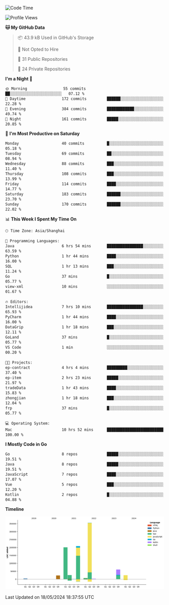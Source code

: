 <!--START_SECTION:waka-->
![Code Time](http://img.shields.io/badge/Code%20Time-2%2C378%20hrs%2036%20mins-blue)

![Profile Views](http://img.shields.io/badge/Profile%20Views-0-blue)

**🐱 My GitHub Data** 

> 📦 43.9 kB Used in GitHub's Storage 
 > 
> 🚫 Not Opted to Hire
 > 
> 📜 31 Public Repositories 
 > 
> 🔑 24 Private Repositories 
 > 
**I'm a Night 🦉** 

```text
🌞 Morning                55 commits          ██░░░░░░░░░░░░░░░░░░░░░░░   07.12 % 
🌆 Daytime                172 commits         ██████░░░░░░░░░░░░░░░░░░░   22.28 % 
🌃 Evening                384 commits         ████████████░░░░░░░░░░░░░   49.74 % 
🌙 Night                  161 commits         █████░░░░░░░░░░░░░░░░░░░░   20.85 % 
```
📅 **I'm Most Productive on Saturday** 

```text
Monday                   40 commits          █░░░░░░░░░░░░░░░░░░░░░░░░   05.18 % 
Tuesday                  69 commits          ██░░░░░░░░░░░░░░░░░░░░░░░   08.94 % 
Wednesday                88 commits          ███░░░░░░░░░░░░░░░░░░░░░░   11.40 % 
Thursday                 108 commits         ███░░░░░░░░░░░░░░░░░░░░░░   13.99 % 
Friday                   114 commits         ████░░░░░░░░░░░░░░░░░░░░░   14.77 % 
Saturday                 183 commits         ██████░░░░░░░░░░░░░░░░░░░   23.70 % 
Sunday                   170 commits         ██████░░░░░░░░░░░░░░░░░░░   22.02 % 
```


📊 **This Week I Spent My Time On** 

```text
🕑︎ Time Zone: Asia/Shanghai

💬 Programming Languages: 
Java                     6 hrs 54 mins       ████████████████░░░░░░░░░   63.59 % 
Python                   1 hr 44 mins        ████░░░░░░░░░░░░░░░░░░░░░   16.00 % 
SQL                      1 hr 13 mins        ███░░░░░░░░░░░░░░░░░░░░░░   11.24 % 
Go                       37 mins             █░░░░░░░░░░░░░░░░░░░░░░░░   05.77 % 
view-xml                 10 mins             ░░░░░░░░░░░░░░░░░░░░░░░░░   01.67 % 

🔥 Editors: 
Intellijidea             7 hrs 10 mins       ████████████████░░░░░░░░░   65.93 % 
PyCharm                  1 hr 44 mins        ████░░░░░░░░░░░░░░░░░░░░░   16.00 % 
DataGrip                 1 hr 18 mins        ███░░░░░░░░░░░░░░░░░░░░░░   12.11 % 
GoLand                   37 mins             █░░░░░░░░░░░░░░░░░░░░░░░░   05.77 % 
VS Code                  1 min               ░░░░░░░░░░░░░░░░░░░░░░░░░   00.20 % 

🐱‍💻 Projects: 
ep-contract              4 hrs 4 mins        █████████░░░░░░░░░░░░░░░░   37.40 % 
ep-item                  2 hrs 23 mins       █████░░░░░░░░░░░░░░░░░░░░   21.97 % 
tradeData                1 hr 43 mins        ████░░░░░░░░░░░░░░░░░░░░░   15.83 % 
zhongjian                1 hr 18 mins        ███░░░░░░░░░░░░░░░░░░░░░░   12.04 % 
frp                      37 mins             █░░░░░░░░░░░░░░░░░░░░░░░░   05.77 % 

💻 Operating System: 
Mac                      10 hrs 52 mins      █████████████████████████   100.00 % 
```

**I Mostly Code in Go** 

```text
Go                       8 repos             █████░░░░░░░░░░░░░░░░░░░░   19.51 % 
Java                     8 repos             █████░░░░░░░░░░░░░░░░░░░░   19.51 % 
JavaScript               7 repos             ████░░░░░░░░░░░░░░░░░░░░░   17.07 % 
Vue                      5 repos             ███░░░░░░░░░░░░░░░░░░░░░░   12.20 % 
Kotlin                   2 repos             █░░░░░░░░░░░░░░░░░░░░░░░░   04.88 % 
```



**Timeline**

![Lines of Code chart](https://raw.githubusercontent.com/youtiaoguagua/youtiaoguagua/master/assets/bar_graph.png)


 Last Updated on 18/05/2024 18:37:55 UTC
<!--END_SECTION:waka-->